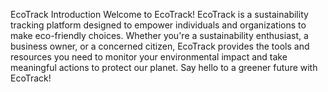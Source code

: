 EcoTrack
Introduction
Welcome to EcoTrack! EcoTrack is a sustainability tracking platform designed to empower individuals and organizations to make eco-friendly choices. Whether you're a sustainability enthusiast, a business owner, or a concerned citizen, EcoTrack provides the tools and resources you need to monitor your environmental impact and take meaningful actions to protect our planet. Say hello to a greener future with EcoTrack!
